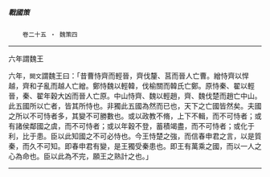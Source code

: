 

##### 戰國策
　　`卷二十五 ‧ 魏策四`

* * *

六年謂魏王

六年，`闕文`謂魏王曰：「昔曹恃齊而輕晉，齊伐釐、莒而晉人亡曹。繒恃齊以悍越，齊和子亂而越人亡繒。鄭恃魏以輕韓，伐榆關而韓氏亡鄭。原恃秦、翟以輕晉，秦、翟年穀大凶而晉人亡原。中山恃齊、魏以輕趙，齊、魏伐楚而趙亡中山。此五國所以亡者，皆其所恃也。非獨此五國為然而已也，天下之亡國皆然矣。夫國之所以不可恃者多，其變不可勝數也。或以政教不脩，上下不輯，而不可恃者；或有諸侯鄰國之虞，而不可恃者；或以年穀不登，蓄積竭盡，而不可恃者；或化于利，比于患。臣以此知國之不可必恃也。今王恃楚之強，而信春申君之言，以是質秦，而久不可知。即春申君有變，是王獨受秦患也。即王有萬乘之國，而以一人之心為命也。臣以此為不完，願王之熟計之也。」

* * *

